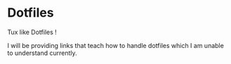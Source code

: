 # Dotfiles
Tux like Dotfiles !

I will be providing links that teach how to handle dotfiles which I am unable to understand currently.

